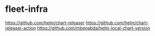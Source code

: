 # fleet-infra

https://github.com/helm/chart-releaser
https://github.com/helm/chart-releaser-action
https://github.com/mbenabda/helm-local-chart-version
